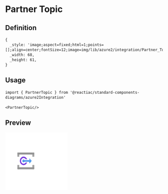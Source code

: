 # Partner Topic

## Definition

```
{
  _style: 'image;aspect=fixed;html=1;points=[];align=center;fontSize=12;image=img/lib/azure2/integration/Partner_Topic.svg;strokeColor=none;',
  _width: 68,
  _height: 61,
}
```

## Usage

```
import { PartnerTopic } from '@reactiac/standard-components-diagrams/azure2Integration'

<PartnerTopic/>
```

## Preview

<img src="./partner-topic.png" width="200"/>

